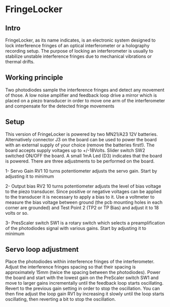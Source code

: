 # FringeLocker
## Intro
 FringeLocker, as its name indicates, is an electronic system designed to lock interference fringes of an optical interferometer or a holography recording setup.
 The purpose of locking an interferometer is usually to stabilize unstable interference fringes due to mechanical vibrations or thermal drifts.
 
## Working principle
Two photodiodes sample the interference fringes and detect any movement of those. 
A low noise amplifier and feedback loop drive a mirror which is placed on a piezo transducer in order to move one arm of the interferometer and compensate for the detected fringe movements

## Setup
This version of FringeLocker is powered by two MN21/A23 12V batteries. Alternatively connector J3 on the board can be used to power the board with an external supply of
your choice (remove the batteries first!). The board accepts supply voltages up to +/-18Volts. 
Slider switch SW2 switched ON/OFF the board. A small 1mA Led (D3) indicates that the board is powered. 
There are three adjustments to be performed on the board. 

1- Servo Gain
RV1 10 turns potentiometer adjusts the servo gain. Start by adjusting it to minimum

2- Output bias
RV2 10 turns potentiometer adjusts the level of bias voltage to the piezo transducer. Since positive or negative voltages can be applied to the transducer it is necessary to apply
a bias to it. Use a voltmeter to measure the bias voltage between ground (the pcb mounting holes in each corner are grounded) and Test Point 2 (TP2 or TP Bias) and adjust it to 18 volts or so.

3- PresScaler switch
SW1 is a rotary switch which selects a preamplification of the photodiodes signal with various gains. Start by adjusting it to minimum

## Servo loop adjustment
Place the photodiodes within interference fringes of the interferometer. Adjust the interference fringes spacing so that their spacing is approximately 15mm (twice the spacing between the photodiodes). 
Power the board and start with the lowest gain on the PreScaler switch SW1 and move to larger gains incrementally until the feedback loop starts oscillating.
Revert to the previous gain setting in order to stop the oscillation. You can then fine adjust the loop gain RV1 by increasing it slowly until the loop starts oscillating, then reverting a bit to stop the oscillation.


 
